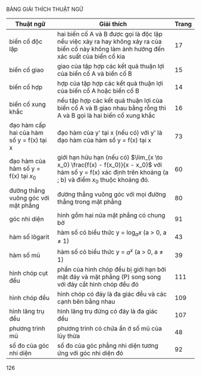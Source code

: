 BẢNG GIẢI THÍCH THUẬT NGỮ

Thuật ngữ | Giải thích | Trang
--- | --- | ---
biến cố độc lập | hai biến cố A và B được gọi là độc lập nếu việc xảy ra hay không xảy ra của biến cố này không làm ảnh hưởng đến xác suất của biến cố kia | 17
biến cố giao | giao của tập hợp các kết quả thuận lợi của biến cố A và biến cố B | 15
biến cố hợp | hợp của tập hợp các kết quả thuận lợi của biến cố A hoặc biến cố B | 14
biến cố xung khắc | nếu tập hợp các kết quả thuận lợi của biến cố A và B giao nhau bằng rỗng thì A và B gọi là hai biến cố xung khắc | 16
đạo hàm cấp hai của hàm số y = f(x) tại x | đạo hàm của y' tại x (nếu có) với y' là đạo hàm của hàm số y = f(x) tại x | 73
đạo hàm của hàm số y = f(x) tại $x_0$ | giới hạn hữu hạn (nếu có) $\lim_{x \to x_0} \frac{f(x) - f(x_0)}{x - x_0}$ với hàm số y = f(x) xác định trên khoảng (a ; b) và điểm $x_0$ thuộc khoảng đó. | 60
đường thẳng vuông góc với mặt phẳng | đường thẳng vuông góc với mọi đường thẳng trong mặt phẳng | 80
góc nhi diện | hình gồm hai nửa mặt phẳng có chung bờ | 91
hàm số lôgarit | hàm số có biểu thức y = $\log_a x$ (a > 0, a ≠ 1) | 43
hàm số mũ | hàm số có biểu thức y = $a^x$ (a > 0, a ≠ 1) | 39
hình chóp cụt đều | phần của hình chóp đều bị giới hạn bởi mặt đáy và mặt phẳng (P) song song với đáy cắt hình chóp đều đó | 111
hình chóp đều | hình chóp có đáy là đa giác đều và các cạnh bên bằng nhau | 109
hình lăng trụ đều | hình lăng trụ đứng có đáy là đa giác đều | 107
phương trình mũ | phương trình có chứa ẩn ở số mũ của lũy thừa | 48
số đo của góc nhi diện | số đo của góc phẳng nhi diện tương ứng với góc nhi diện đó | 92

126